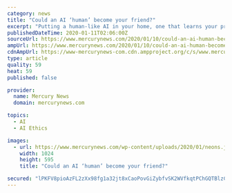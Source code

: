 ```yaml
---
category: news
title: "Could an AI ‘human’ become your friend?"
excerpt: "Putting a human-like AI in your home, one that learns your preferences for pizza, behaviors or finances, raises concerns about where intimate information could land."
publishedDateTime: 2020-01-11T02:06:00Z
sourceUrl: https://www.mercurynews.com/2020/01/10/could-an-ai-human-become-your-friend/
ampUrl: https://www.mercurynews.com/2020/01/10/could-an-ai-human-become-your-friend/amp/
cdnAmpUrl: https://www-mercurynews-com.cdn.ampproject.org/c/s/www.mercurynews.com/2020/01/10/could-an-ai-human-become-your-friend/amp/
type: article
quality: 59
heat: 59
published: false

provider:
  name: Mercury News
  domain: mercurynews.com

topics:
  - AI
  - AI Ethics

images:
  - url: https://www.mercurynews.com/wp-content/uploads/2020/01/neons.jpg?w=1024&h=596
    width: 1024
    height: 595
    title: "Could an AI ‘human’ become your friend?"

secured: "lPKFV8pioAzFL2zXx98fg1a32jt8xCaoPovGiZybfvSK2WVfkqtPChGQTBlzCzy/MPtwEIKi857tAJa+8+thl1wpjGu27vR7xACNMgH1ej1eI6h/vC71aahcBWOzlbduztTGOsUQIatXaphSJid5TZis8yDqJ4pkUVru00u4Xz1qxTkBrZ6lOkolq6/M51zSeip/UgzHav0kynxnr6ivPRqqN1ynBsdC2VdSwNemEs/Wg+YWNRBYIkW2YpxsGxBHo5S7ehrzCHMUdirSb2lHYOgOHebc7Yx764m8vTy3BJQ=;GDb5r4jBHeLI59WI4RywEw=="
---
```


